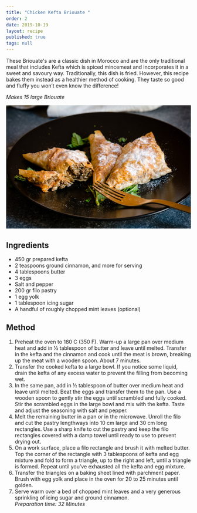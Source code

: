 ```yaml
---
title: "Chicken Kefta Briouate "
order: 2
date: 2019-10-19
layout: recipe
published: true
tags: null
---
```

These Briouate's are a classic dish in Morocco and are the only traditional meal that includes Kefta which is spiced mincemeat and incorporates it in a sweet and savoury way. Traditionally, this dish is fried. However, this recipe bakes them instead as a healthier method of cooking. They taste so good and fluffy you won’t even know the difference!

*Makes 15 large Briouate*

![Meat filled triangular pastry on a plate with icing sugar](../uploads/keftabriouate.jpeg "Chicken Kefta Briouate with icing sugar dusting.")

## Ingredients

* 450 gr prepared kefta
* 2 teaspoons ground cinnamon, and more for serving
* 4 tablespoons butter
* 3 eggs
* Salt and pepper
* 200 gr filo pastry
* 1 egg yolk
* 1 tablespoon icing sugar
* A handful of roughly chopped mint leaves (optional) 

## Method

1. Preheat the oven to 180 C (350 F). Warm-up a large pan over medium heat and add in ½ tablespoon of butter and leave until melted. Transfer in the kefta and the cinnamon and cook until the meat is brown, breaking up the meat with a wooden spoon. About 7 minutes.
2. Transfer the cooked kefta to a large bowl. If you notice some liquid, drain the kefta of any excess water to prevent the filling from becoming wet.
3. In the same pan, add in ½ tablespoon of butter over medium heat and leave until melted. Beat the eggs and transfer them to the pan. Use a wooden spoon to gently stir the eggs until scrambled and fully cooked. Stir the scrambled eggs in the large bowl and mix with the kefta. Taste and adjust the seasoning with salt and pepper.
4. Melt the remaining butter in a pan or in the microwave. Unroll the filo and cut the pastry lengthways into 10 cm large and 30 cm long rectangles. Use a sharp knife to cut the pastry and keep the filo rectangles covered with a damp towel until ready to use to prevent drying out.
5. On a work surface, place a filo rectangle and brush it with melted butter. Top the corner of the rectangle with 3 tablespoons of kefta and egg mixture and fold to form a triangle, up to the right and left, until a triangle is formed. Repeat until you’ve exhausted all the kefta and egg mixture.
6. Transfer the triangles on a baking sheet lined with parchment paper. Brush with egg yolk and place in the oven for 20 to 25 minutes until golden.
7. Serve warm over a bed of chopped mint leaves and a very generous sprinkling of icing sugar and ground cinnamon. 
   \
   *Preparation time: 32 Minutes*